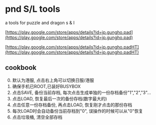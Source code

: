 pnd S/L tools
===

a tools for puzzle and dragon s &amp; l   

[https://play.google.com/store/apps/details?id=jp.gungho.pad](https://play.google.com/store/apps/details?id=jp.gungho.pad)

[https://play.google.com/store/apps/details?id=jp.gungho.padHT](https://play.google.com/store/apps/details?id=jp.gungho.padHT)

cookbook
---
0. 默认为港服, 点击右上角可以切换日服/港服
1. 确保手机已ROOT,已装好BUSYBOX
2. 点击SAVE, 备份当前存档, 每次点击生成单独的一份存档备份"1","2","3"...
3. 点击LOAD, 恢复最后一次的备份存档(数字最大的)
4. 点击任意一份存档备份, 再点击LOAD, 恢复刚才点击的那份存档
5. 每次LOAD时会自动备份当前存档到"0", 误操作的时候可以从"0"恢复
6. 点击垃圾桶, 清空全部存档
